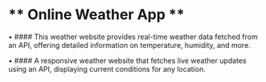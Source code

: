 # ** Online Weather App **

• #### This weather website provides real-time weather data fetched from an API, offering detailed information on temperature, humidity, and more.

• ####  A responsive weather website that fetches live weather updates using an API, displaying current conditions for any location.

